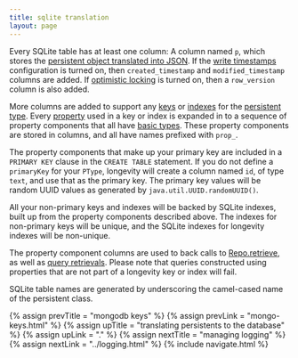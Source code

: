 ```yaml
---
title: sqlite translation
layout: page
---
```


Every SQLite table has at least one column: A column named `p`, which
stores the [persistent object translated into JSON](json.html). If the
[write timestamps](../context/write-timestamps.html) configuration is
turned on, then `created_timestamp` and `modified_timestamp` columns
are added. If [optimistic locking](../context/opt-lock.html) is turned
on, then a `row_version` column is also added.

More columns are added to support any [keys](../ptype/keys.html) or
[indexes](../ptype/indexes.html) for the [persistent type](../ptype).
Every [property](../ptype/properties.html) used in a key or index is
expanded in to a sequence of property components that all have [basic
types](../model/basics.html). These property components are stored in
columns, and all have names prefixed with `prop_`.

The property components that make up your primary key are included in
a `PRIMARY KEY` clause in the `CREATE TABLE` statement. If you do not
define a `primaryKey` for your `PType`, longevity will create a column
named `id`, of type `text`, and use that as the primary key. The
primary key values will be random UUID values as generated by
`java.util.UUID.randomUUID()`.

All your non-primary keys and indexes will be backed by SQLite
indexes, built up from the property components described above. The
indexes for non-primary keys will be unique, and the SQLite indexes
for longevity indexes will be non-unique.

The property component columns are used to back calls to
[Repo.retrieve](../repo/retrieve.html), as well as [query
retrievals](../query/retrieve-by.html). Please note that queries
constructed using properties that are not part of a longevity key or
index will fail.

SQLite table names are generated by underscoring the camel-cased name of the persistent class.

{% assign prevTitle = "mongodb keys" %}
{% assign prevLink  = "mongo-keys.html" %}
{% assign upTitle   = "translating persistents to the database" %}
{% assign upLink    = "." %}
{% assign nextTitle = "managing logging" %}
{% assign nextLink  = "../logging.html" %}
{% include navigate.html %}

